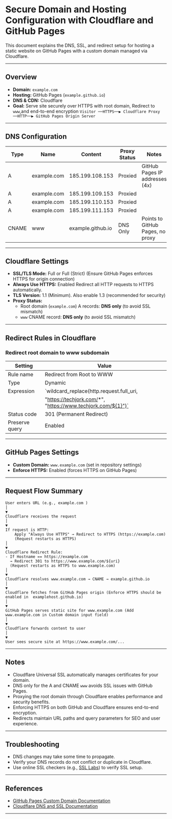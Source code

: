# Secure Domain and Hosting Configuration with Cloudflare and GitHub Pages

This document explains the DNS, SSL, and redirect setup for hosting a static website on GitHub Pages with a custom domain managed via Cloudflare.

---

## Overview

- **Domain:** `example.com`
- **Hosting:** GitHub Pages (`example.github.io`)
- **DNS & CDN:** Cloudflare
- **Goal:** Serve site securely over HTTPS with root domain, Redirect to `www`,and end-to-end encryption `Visitor ──HTTPS──▶ Cloudflare Proxy ──HTTP──▶ GitHub Pages Origin Server`

---

## DNS Configuration

| Type  | Name        | Content           | Proxy Status | Notes                            |
| ----- | ----------- | ----------------- | ------------ | -------------------------------- |
| A     | example.com | 185.199.108.153   | Proxied      | GitHub Pages IP addresses (4x)   |
| A     | example.com | 185.199.109.153   | Proxied      |                                  |
| A     | example.com | 185.199.110.153   | Proxied      |                                  |
| A     | example.com | 185.199.111.153   | Proxied      |                                  |
| CNAME | www         | example.github.io | DNS Only     | Points to GitHub Pages, no proxy |

---

## Cloudflare Settings

- **SSL/TLS Mode:** Full or Full (Strict)
  (Ensure GitHub Pages enforces HTTPS for origin connection)
- **Always Use HTTPS:** Enabled
  Redirect all HTTP requests to HTTPS automatically.
- **TLS Version:** 1.1 (Minimum). Also enable 1.3 (recommended for security)
- **Proxy Status:**
  - Root domain (`example.com`) A records: **DNS only** (to avoid SSL mismatch)
  - `www` CNAME record: **DNS only** (to avoid SSL mismatch)

---

## Redirect Rules in Cloudflare

### Redirect root domain to www subdomain

| Setting        | Value                                                       |
| -------------- | ----------------------------------------------------------- |
| Rule name      | Redirect from Root to WWW                                   |
| Type           | Dynamic                                                     |
| Expression     | `wildcard_replace(http.request.full_uri,                    |
|                | "https://techjork.com/*", "https://www.techjork.com/${1}")` |
| Status code    | 301 (Permanent Redirect)                                    |
| Preserve query | Enabled                                                     |

---

## GitHub Pages Settings

- **Custom Domain:** `www.example.com` (set in repository settings)
- **Enforce HTTPS:** Enabled (forces HTTPS on GitHub Pages)

---

## Request Flow Summary

```
User enters URL (e.g., example.com )
│
▼
Cloudflare receives the request
│
▼
If request is HTTP:
    Apply "Always Use HTTPS" → Redirect to HTTPS (https://example.com)
    (Request restarts as HTTPS)
│
▼
Cloudflare Redirect Rule:
- If Hostname == https://example.com
  → Redirect 301 to https://www.example.com/${uri}
  (Request restarts as HTTPS to www.example.com)
│
▼
Cloudflare resolves www.example.com → CNAME → example.github.io
│
▼
Cloudflare fetches from GitHub Pages origin (Enforce HTTPS should be enabled in  examplehost.github.io)
│
▼
GitHub Pages serves static site for www.example.com (Add www.example.com in Custom domain input field)
│
▼
Cloudflare forwards content to user
│
▼
User sees secure site at https://www.example.com/...

```

---

## Notes

- Cloudflare Universal SSL automatically manages certificates for your domain.
- DNS only for the A and CNAME `www` avoids SSL issues with GitHub Pages.
- Proxying the root domain through Cloudflare enables performance and security benefits.
- Enforcing HTTPS on both GitHub and Cloudflare ensures end-to-end encryption.
- Redirects maintain URL paths and query parameters for SEO and user experience.

---

## Troubleshooting

- DNS changes may take some time to propagate.
- Verify your DNS records do not conflict or duplicate in Cloudflare.
- Use online SSL checkers (e.g., [SSL Labs](https://www.ssllabs.com/ssltest/)) to verify SSL setup.

---

## References

- [GitHub Pages Custom Domain Documentation](https://docs.github.com/en/pages/configuring-a-custom-domain-for-your-github-pages-site)
- [Cloudflare DNS and SSL Documentation](https://developers.cloudflare.com/ssl/)

---
